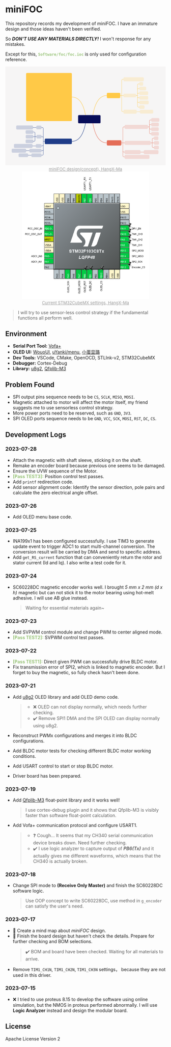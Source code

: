 # miniFOC

This repository records my development of miniFOC. I have an immature design and those ideas haven't been verified.

So _**DON'T USE ANY MATERIALS DIRECTLY!**_ I won't response for any mistakes.

Except for this, <span style="color: #98C379; font-weight: bold;">`Software/foc/foc.ioc`</span> is only used for configuration reference.

<div align="center">
    <img src="assets/miniFOC.svg" alt="miniFOC design(concept), HangX-Ma" width=600 />
    <br>
    <font size="2" color="#999"><u>miniFOC design(concept), HangX-Ma</u></font>
</div>

<div align="center">
    <img src="assets/cubemx-settings.png" alt="Current STM32CubeMX settings, HangX-Ma" width=400 />
    <br>
    <font size="2" color="#999"><u>Current STM32CubeMX settings, HangX-Ma</u></font>
</div>

> I will try to use sensor-less control strategy if the fundamental functions all perform well.

## Environment

- **Serial Port Tool:** [Vofa+](https://www.vofa.plus/downloads/?v=7/17/2023)
- **OLED UI:** [WouoUI](https://github.com/RQNG/WouoUI), [uYanki/menu](https://github.com/uYanki/board-stm32f103rc-berial/tree/main/7.Example/hal/gui/u8g2/02_menu), [小蛋显璐](https://www.bilibili.com/video/BV1RY411f7GT/?share_source=copy_web&vd_source=1056f83cab1f5ee1d05548018d3e8731)
- **Dev Tools:** VSCode, CMake, OpenOCD, STLInk-v2, STM32CubeMX
- **Debugger:** Cortex-Debug
- **Library:** [u8g2](https://github.com/olikraus/u8g2), [Qfplib-M3](https://www.quinapalus.com/qfplib-m3.html)

## Problem Found

- SPI output pins sequence needs to be `CS`, `SCLK`, `MISO`, `MOSI`.
- Magnetic attached to motor will affect the motor itself, my friend suggests me to use sensorless control strategy.
- More power ports need to be reserved, such as `GND`, `3V3`.
- SPI OLED ports sequence needs to be `GND`, `VCC`, `SCK`, `MOSI`, `RST`, `DC`, `CS`.

## Development Logs

### 2023-07-28

- Attach the magnetic with shaft sleeve, sticking it on the shaft.
- Remake an encoder board because previous one seems to be damaged.
- Ensure the UVW sequence of the Motor.
- <span style="color: #98C379; font-weight: bold;">[Pass TEST3]:</span> Position control test passes.
- Add `printf` redirection code.
- Add sensor alignment code: Identify the sensor direction, pole pairs and calculate the zero electrical angle offset.

### 2023-07-26

- Add OLED menu base code.

### 2023-07-25

- INA199x1 has been configured successfully. I use TIM3 to generate update event to trigger ADC1 to start multi-channel conversion. The conversion result will be carried by DMA and send to specific address.
- Add `get_RS_current` function that can conveniently return the rotor and stator current (Id and Iq). I also write a test code for it.

### 2023-07-24

- SC60228DC magnetic encoder works well. I brought _5 mm x 2 mm (d x h)_ magnetic but can not stick it to the motor bearing using hot-melt adhesive. I will use AB glue instead.
    > Waiting for essential materials again~

### 2023-07-23

- Add SVPWM control module and change PWM to center aligned mode.
- <span style="color: #98C379; font-weight: bold;">[Pass TEST2]:</span> SVPWM control test passes.

### 2023-07-22

- <span style="color: #98C379; font-weight: bold;">[Pass TEST1]:</span> Direct given PWM can successfully drive BLDC motor.
- Fix transmission error of SPI2, which is linked to magnetic encoder. But I forget to buy the magnetic, so fully check hasn't been done.

### 2023-07-21

- Add [u8g2](https://github.com/olikraus/u8g2) OLED library and add OLED demo code.
    >
    > - :x: OLED can not display normally, which needs further checking.
    > - :heavy_check_mark: Remove SPI1 DMA and the SPI OLED can display normally using u8g2.

- Reconstruct PWMx configurations and merges it into BLDC configurations.
- Add BLDC motor tests for checking different BLDC motor working conditions.
- Add USART control to start or stop BLDC motor.
- Driver board has been prepared.

### 2023-07-19

- Add [Qfplib-M3](https://www.quinapalus.com/qfplib-m3.html) float-point library and it works well!
    > I use cortex-debug plugin and it shows that Qfplib-M3 is visibly faster than software float-point calculation.
- Add Vofa+ communication protocol and configure USART1.
    >
    > - :question: Cough... It seems that my CH340 serial communication device breaks down. Need further checking.
    > - :heavy_check_mark: I use logic analyzer to capture output of _**PB6(Tx)**_ and it actually gives me different waveforms, which means that the CH340 is actually broken.

### 2023-07-18

- Change SPI mode to **(Receive Only Master)** and finish the SC60228DC software logic.
    > Use OOP concept to write SC60228DC, use method in `g_encoder` can satisfy the user's need.

### 2023-07-17

- :book: Create a mind map about _miniFOC_ design.
- :rocket: Finish the board design but haven't check the details. Prepare for further checking and BOM selections.
    > :heavy_check_mark: BOM and board have been checked. Waiting for all materials to arrive.
- Remove `TIM1_CH1N`, `TIM1_CH2N`, `TIM1_CH3N` settings， because they are not used in this driver.

### 2023-07-15

- :x: I tried to use proteus 8.15 to develop the software using online simulation, but the NMOS in proteus performed abnormally. I will use **Logic Analyzer** instead and design the modular board.

## License

Apache License Version 2
